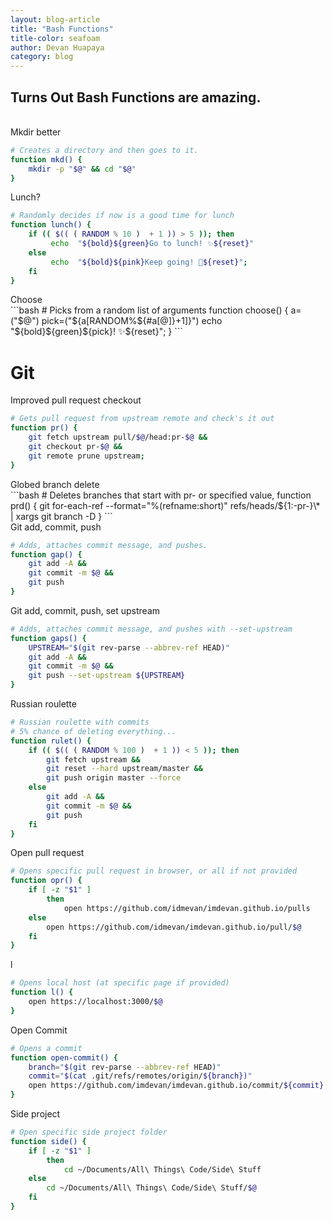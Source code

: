 ```yaml
---
layout: blog-article
title: "Bash Functions"
title-color: seafoam
author: Devan Huapaya
category: blog
---
```


## Turns Out Bash Functions are amazing.
<br>
<div class="center">Mkdir better</div>

```bash
# Creates a directory and then goes to it.
function mkd() {
    mkdir -p "$@" && cd "$@"
}
```

<div class="center">Lunch?</div>

```bash
# Randomly decides if now is a good time for lunch
function lunch() {
    if (( $(( ( RANDOM % 10 )  + 1 )) > 5 )); then
         echo  "${bold}${green}Go to lunch! ✨${reset}"
    else
         echo  "${bold}${pink}Keep going! 💫${reset}";
    fi
}
```

<div class="center">Choose</div>
```bash
# Picks from a random list of arguments
function choose() {
    a=("$@")
    pick=("${a[RANDOM%${#a[@]}+1]}")
    echo "${bold}${green}${pick}! ✨${reset}";
}
```

# Git
<div class="center">Improved pull request checkout</div>

```bash
# Gets pull request from upstream remote and check's it out
function pr() {
    git fetch upstream pull/$@/head:pr-$@ &&
    git checkout pr-$@ &&
    git remote prune upstream;
}
```

<div class="center">Globed branch delete</div>
```bash
# Deletes branches that start with pr- or specified value,
function prd() {
  git for-each-ref --format="%(refname:short)" refs/heads/${1:-pr-}\* | xargs git branch -D
}
```

<div class="center">Git add, commit, push</div>

```bash
# Adds, attaches commit message, and pushes.
function gap() {
    git add -A &&
    git commit -m $@ &&
    git push
}
```

<div class="center">Git add, commit, push, set upstream</div>

```bash
# Adds, attaches commit message, and pushes with --set-upstream
function gaps() {
    UPSTREAM="$(git rev-parse --abbrev-ref HEAD)"
    git add -A &&
    git commit -m $@ &&
    git push --set-upstream ${UPSTREAM}
}
```

<div class="center">Russian roulette</div>

```bash
# Russian roulette with commits
# 5% chance of deleting everything...
function rulet() {
    if (( $(( ( RANDOM % 100 )  + 1 )) < 5 )); then
        git fetch upstream &&
        git reset --hard upstream/master &&
        git push origin master --force
    else
        git add -A &&
        git commit -m $@ &&
        git push
    fi
}
```

<div class="center">Open pull request</div>

```bash
# Opens specific pull request in browser, or all if not provided
function opr() {
    if [ -z "$1" ]
        then
            open https://github.com/idmevan/imdevan.github.io/pulls
    else
        open https://github.com/idmevan/imdevan.github.io/pull/$@
    fi
}
```

<div class="center">l</div>

```bash
# Opens local host (at specific page if provided)
function l() {
    open https://localhost:3000/$@
}
```

<div class="center">Open Commit</div>

```bash
# Opens a commit
function open-commit() {
    branch="$(git rev-parse --abbrev-ref HEAD)"
    commit="$(cat .git/refs/remotes/origin/${branch})"
    open https://github.com/imdevan/imdevan.github.io/commit/${commit}
}
```

<div class="center">Side project</div>

```bash
# Open specific side project folder
function side() {
    if [ -z "$1" ]
        then
            cd ~/Documents/All\ Things\ Code/Side\ Stuff
    else
        cd ~/Documents/All\ Things\ Code/Side\ Stuff/$@
    fi
}
```
